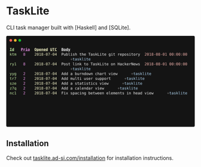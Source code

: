 # TaskLite

CLI task manager built with [Haskell] and [SQLite].

<img
  src='tasklite-core/screenshots/withtag.svg'
  alt="Screenshot of all TaskLite related tasks in the maintainer's database"
  width='600'
/>


## Installation

Check out [tasklite.ad-si.com/installation] for installation instructions.

[tasklite.ad-si.com/installation]: http://tasklite.ad-si.com/installation
